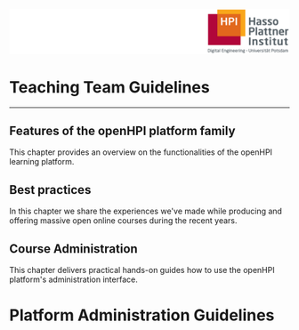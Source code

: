 ![HPI Logo](img/HPI_Logo.png)

# Teaching Team Guidelines
----------

## Features of the openHPI platform family
This chapter provides an overview on the functionalities of the openHPI learning platform. 

## Best practices 
In this chapter we share the experiences we've made while producing and offering massive open online courses during the recent years.

## Course Administration
This chapter delivers practical hands-on guides how to use the openHPI platform's administration interface.

# Platform Administration Guidelines
